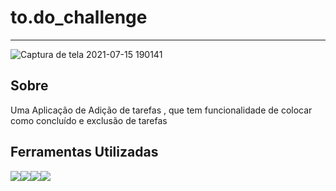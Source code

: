 # to.do_challenge
------------ 

![Captura de tela 2021-07-15 190141](https://user-images.githubusercontent.com/65018066/125863646-f9360091-cb18-4ede-80f1-2853acfb5782.png)

## Sobre
Uma Aplicação de Adição de tarefas , que tem funcionalidade de colocar como concluído e   exclusão de tarefas

## Ferramentas Utilizadas
<img src="https://img.icons8.com/nolan/64/react-native.png"/><img src="https://img.icons8.com/dusk/64/000000/webpack.png"/><img src="https://img.icons8.com/dusk/64/000000/babel.png"/><img src="https://img.icons8.com/color/48/000000/sass.png"/>
